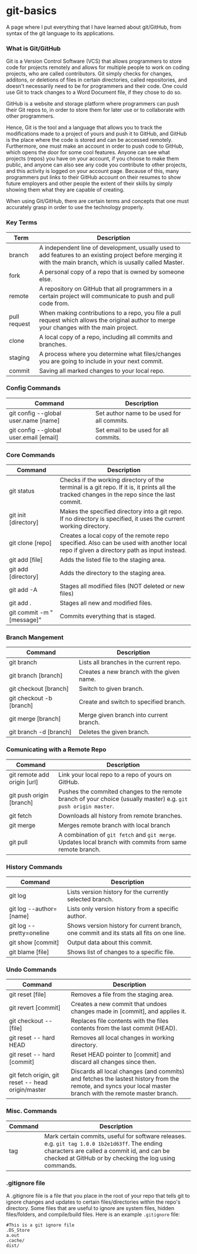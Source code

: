 # git-basics
A page where I put everything that I have learned about git/GitHub, from syntax of the git language to its applications. 
### What is Git/GitHub
Git is a Version Control Software (VCS) that allows programmers to store code for projects remotely and allows for multiple people to work on coding projects, who are called contributors. Git simply checks for changes, additons, or deletions of files in certain directories, called repositories, and doesn't necessarily need to be for programmers and their code. One could use Git to track changes to a Word Document file, if they chose to do so.   

GitHub is a website and storage platform where programmers can push their Git repos to, in order to store them for later use or to collaborate with other programmers.  

Hence, Git is the tool and a language that allows you to track the modifications made to a project of yours and push it to GitHub, and GitHub is the place where the code is stored and can be accessed remotely. Furthermore, one must make an account in order to push code to GitHub, which opens the door for some cool features. Anyone can see what projects (repos) you have on your account, if you choose to make them public, and anyone can also see any code you contribute to other projects, and this activity is logged on your account page. Because of this, many programmers put links to their GitHub account on their resumes to show future employers and other people the extent of their skills by simply showing them what they are capable of creating.   

When using Git/GitHub, there are certain terms and concepts that one must accurately grasp in order to use the technology properly.
### Key Terms
| Term | Description |
|------|-------------|
| branch | A independent line of development, usually used to add features to an existing project before merging it with the main branch, which is uusally called Master. |
| fork | A personal copy of a repo that is owned by someone else. |
| remote | A repository on GitHub that all programmers in a certain project will communicate to push and pull code from. |
| pull request | When making contributions to a repo, you file a pull request which allows the original author to merge your changes with the main project. |
| clone | A local copy of a repo, including all commits and branches. |
| staging | A process where you determine what files/changes you are going to include in your next commit. |
| commit | Saving all marked changes to your local repo. |

### Config Commands 
| Command | Description |
|---------|-------------|
| git config --global user.name [name] | Set author name to be used for all commits. |
| git config --global user.email [email] | Set email to be used for all commits. |

### Core Commands
|Command | Description |
|--------|-------------|
| git status | Checks if the working directory of the terminal is a git repo. If it is, it prints all the tracked changes in the repo since the last commit. |
| git init [directory] | Makes the specified directory into a git repo. If no directory is specified, it uses the current working directory. |
| git clone [repo] | Creates a local copy of the remote repo specified. Also can be used with another local repo if given a directory path as input instead. |
| git add [file] | Adds the listed file to the staging area. |
| git add [directory] | Adds the directory to the staging area. |
| git add -A | Stages all modified files (NOT deleted or new files) |
| git add . | Stages all new and modified files. |
| git commit -m "[message]" | Commits everything that is staged. |


### Branch Mangement
| Command | Description |
|---------|-------------|
| git branch | Lists all branches in the current repo. |
| git branch [branch] | Creates a new branch with the given name. |
| git checkout [branch] | Switch to given branch. |
| git checkout -b [branch] | Create and switch to specified branch. |
| git merge [branch] | Merge given branch into current branch. |
| git branch -d [branch] | Deletes the given branch. |


### Comunicating with a Remote Repo
| Command | Description |
|---------|-------------|
| git remote add origin [url] | Link your local repo to a repo of yours on GitHub. |
| git push origin [branch] | Pushes the commited changes to the remote branch of your choice (usually master) e.g. `git push origin master`. |
| git fetch | Downloads all history from remote branches. |
| git merge | Merges remote branch with local branch |
| git pull | A combination of `git fetch` and `git merge`. Updates local branch with commits from same remote branch. |


### History Commands
| Command | Description |
|---------|-------------|
| git log | Lists version history for the currently selected branch. |
| git log --author=[name] | Lists only version history from a specific author. |
| git log --pretty=oneline | Shows version history for current branch, one commit and its stats all fits on one line. |
| git show [commit] | Output data about this commit. |
| git blame [file] | Shows list of changes to a specific file. |


### Undo Commands
| Command | Description |
|---------|-------------|
| git reset [file] | Removes a file from the staging area. |
| git revert [commit] | Creates a new commit that undoes changes made in [commit], and applies it. |
| git checkout -- [file] | Replaces file contents with the files contents from the last commit (HEAD). |
| git reset -- hard HEAD | Removes all local changes in working directory. |
| git reset -- hard [commit] | Reset HEAD pointer to [commit] and discard all changes since then. |
| git fetch origin, git reset --  head origin/master | Discards all local changes (and commits) and fetches the lastest history from the remote, and syncs your local master branch with the remote master branch. |


### Misc. Commands
| Command | Description |
|---------|-------------|
| tag | Mark certain commits, useful for software releases. e.g. `git tag 1.0.0 1b2e1d63ff`. The ending characters are called a commit id, and can be checked at GitHub or by checking the log using commands. 
### .gitignore file
A .gitignore file is a file that you place in the root of your repo that tells git to ignore changes and updates to certain files/directories within the repo's directory. 
Some files that are useful to ignore are system files, hidden files/folders, and compile/build files. 
Here is an example `.gitignore` file:
```
#This is a git ignore file
.DS_Store
a.out
.cache/
dist/
```
